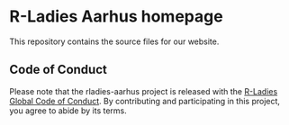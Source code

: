 
# R-Ladies Aarhus homepage

<!-- badges: start -->
<!-- badges: end -->

This repository contains the source files for our website.

## Code of Conduct

Please note that the rladies-aarhus project is released with the
[R-Ladies Global Code of Conduct](https://github.com/rladies/.github/blob/master/CODE_OF_CONDUCT.md#english).
By contributing and participating in this project, you agree to abide by its terms.
